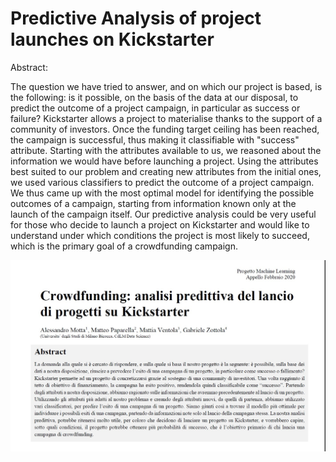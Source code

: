 # Predictive Analysis of project launches on Kickstarter

Abstract:

The question we have tried to answer, and on which our project is based, is the following: is it possible, on the basis of the data at our disposal, to predict the outcome of a project campaign, in particular as success or failure?
Kickstarter allows a project to materialise thanks to the support of a community of investors. Once the funding target ceiling has been reached, the campaign is successful, thus making it classifiable with "success" attribute. Starting with the attributes available to us, we reasoned about the information we would have before launching a project.
Using the attributes best suited to our problem and creating new attributes from the initial ones, we used various classifiers to predict the outcome of a project campaign. We thus came up with the most optimal model for identifying the possible outcomes of a campaign, starting from information known only at the launch of the campaign itself. Our predictive analysis could be very useful for those who decide to launch a project on Kickstarter and would like to understand under which conditions the project is most likely to succeed, which is the primary goal of a crowdfunding campaign.


![This is an image](https://github.com/mattiaventola/MachineLearning/blob/main/abstract.jpg)
